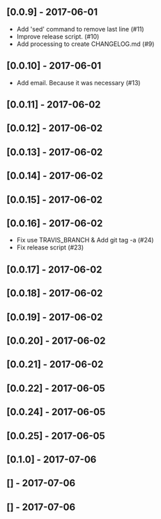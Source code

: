 ## [0.0.9] - 2017-06-01
- Add 'sed' command to remove last line (#11)
- Improve release script. (#10)
- Add processing to create CHANGELOG.md  (#9)
## [0.0.10] - 2017-06-01
- Add email. Because it was necessary (#13)
## [0.0.11] - 2017-06-02
## [0.0.12] - 2017-06-02
## [0.0.13] - 2017-06-02
## [0.0.14] - 2017-06-02
## [0.0.15] - 2017-06-02
## [0.0.16] - 2017-06-02
- Fix use TRAVIS_BRANCH & Add git tag -a (#24)
- Fix release script (#23)
## [0.0.17] - 2017-06-02
## [0.0.18] - 2017-06-02
## [0.0.19] - 2017-06-02
## [0.0.20] - 2017-06-02
## [0.0.21] - 2017-06-02
## [0.0.22] - 2017-06-05
## [0.0.24] - 2017-06-05
## [0.0.25] - 2017-06-05
## [0.1.0] - 2017-07-06
## [] - 2017-07-06
## [] - 2017-07-06

